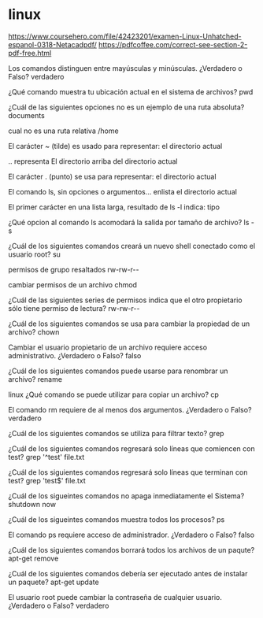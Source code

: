 # linux

https://www.coursehero.com/file/42423201/examen-Linux-Unhatched-espanol-0318-Netacadpdf/
https://pdfcoffee.com/correct-see-section-2-pdf-free.html

Los comandos distinguen entre mayúsculas y minúsculas. ¿Verdadero o Falso?
verdadero

¿Qué comando muestra tu ubicación actual en el sistema de archivos?
pwd

¿Cuál de las siguientes opciones no es un ejemplo de una ruta absoluta?
documents

cual no es una ruta relativa
/home

El carácter ~ (tilde) es usado para representar:
el directorio actual

.. representa
El directorio arriba del directorio actual

El carácter . (punto) se usa para representar:
el directorio actual

El comando ls, sin opciones o argumentos…
enlista el directorio actual


El primer carácter en una lista larga, resultado de ls -l indica:
tipo

¿Qué opcion al comando ls acomodará la salida por tamaño de archivo?
ls -s

¿Cuál de los siguientes comandos creará un nuevo shell conectado como el usuario root?
su

permisos de grupo resaltados
rw-rw-r--


cambiar permisos de un archivo
chmod

¿Cuál de las siguientes series de permisos indica que el otro propietario sólo tiene permiso de lectura?
rw-rw-r--


¿Cuál de los siguientes comandos se usa para cambiar la propiedad de un archivo?
chown 

Cambiar el usuario propietario de un archivo requiere acceso administrativo. ¿Verdadero o Falso?
falso

¿Cuál de los siguientes comandos puede usarse para renombrar un archivo?
rename

linux ¿Qué comando se puede utilizar para copiar un archivo?
cp

El comando rm requiere de al menos dos argumentos. ¿Verdadero o Falso?
verdadero

¿Cuál de los siguientes comandos se utiliza para filtrar texto?
grep

¿Cuál de los siguientes comandos regresará solo líneas que comiencen con test?
grep '^test' file.txt

¿Cuál de los siguientes comandos regresará solo líneas que terminan con test?
grep 'test$' file.txt

¿Cuál de los sigueintes comandos no apaga inmediatamente el Sistema?
shutdown now

¿Cuál de los sigueintes comandos muestra todos los procesos?
ps

El comando ps requiere acceso de administrador. ¿Verdadero o Falso?
falso

¿Cuál de los siguientes comandos borrará todos los archivos de un paqute?
apt-get remove

¿Cuál de los siguientes comandos debería ser ejecutado antes de instalar un paquete?
apt-get update

El usuario root puede cambiar la contraseña de cualquier usuario. ¿Verdadero o Falso?
verdadero








































































